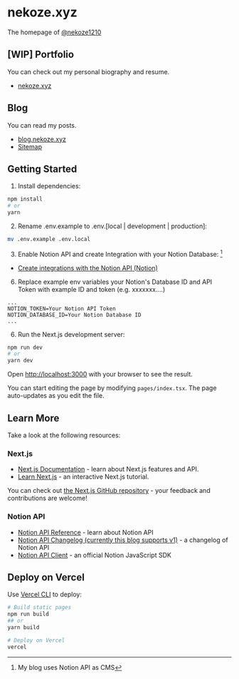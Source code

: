# nekoze.xyz
The homepage of [@nekoze1210](https://github.com/nekoze1210)

## [WIP] Portfolio
You can check out my personal biography and resume.
- [nekoze.xyz](https://nekoze.xyz)

## Blog
You can read my posts.
- [blog.nekoze.xyz](https://blog.nekoze.xyz)
- [Sitemap](https://blog.nekoze.xyz/sitemap.xml)

## Getting Started
1. Install dependencies:

```bash
npm install
# or
yarn
```

2. Rename .env.example to .env.[local | development | production]:

```bash
mv .env.example .env.local
```

3. Enable Notion API and create Integration with your Notion Database: [^1]

- [Create integrations with the Notion API (Notion)](https://www.notion.so/help/create-integrations-with-the-notion-api)

[^1]: My blog uses Notion API as CMS
 
6. Replace example env variables your Notion's Database ID and API Token with example ID and token (e.g. xxxxxxx....)

```dotenv
...
NOTION_TOKEN=Your Notion API Token
NOTION_DATABASE_ID=Your Notion Database ID
...
```

6. Run the Next.js development server:

```bash
npm run dev
# or
yarn dev
```

Open [http://localhost:3000](http://localhost:3000) with your browser to see the result.

You can start editing the page by modifying `pages/index.tsx`. The page auto-updates as you edit the file.

## Learn More
Take a look at the following resources:

### Next.js
- [Next.js Documentation](https://nextjs.org/docs) - learn about Next.js features and API.
- [Learn Next.js](https://nextjs.org/learn) - an interactive Next.js tutorial.

You can check out [the Next.js GitHub repository](https://github.com/vercel/next.js/) - your feedback and contributions are welcome!

### Notion API
- [Notion API Reference](https://developers.notion.com/reference/intro) - learn about Notion API
- [Notion API Changelog (currently this blog supports v1)](https://developers.notion.com/changelog) - a changelog of Notion API
- [Notion API Client](https://github.com/makenotion/notion-sdk-js) - an official Notion JavaScript SDK

## Deploy on Vercel
Use [Vercel CLI](https://vercel.com) to deploy:

```bash
# Build static pages 
npm run build
## or
yarn build

# Deploy on Vercel
vercel
```
